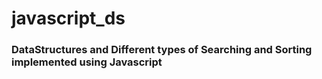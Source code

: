 # javascript_ds
### DataStructures  and Different types of Searching and Sorting implemented using Javascript
